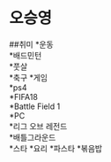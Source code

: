 # 오승영

##취미
 *운동  
  *배드민턴  
  *풋살  
  *축구
 *게임  
  *ps4    
   *FIFA18    
   *Battle Field 1  
  *PC    
   *리그 오브 레전드    
   *배틀그라운드    
   *스타
  *요리
   *파스타 
   *볶음밥
